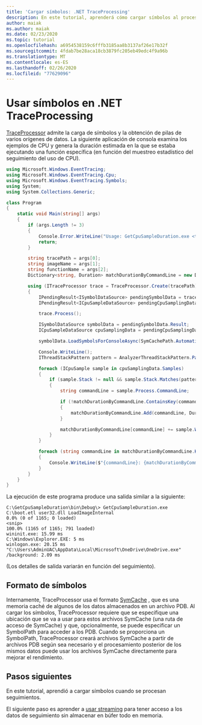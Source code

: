```yaml
---
title: 'Cargar símbolos: .NET TraceProcessing'
description: En este tutorial, aprenderá cómo cargar símbolos al procesar seguimientos.
author: maiak
ms.author: maiak
ms.date: 02/23/2020
ms.topic: tutorial
ms.openlocfilehash: a6954538159c6fffb3185aa8b3137af26e17b32f
ms.sourcegitcommit: 4fdab7be28aca18cb3879fc205eb49edc4f9a96b
ms.translationtype: MT
ms.contentlocale: es-ES
ms.lasthandoff: 02/26/2020
ms.locfileid: "77629096"
---
```

# <a name="use-symbols-in-net-traceprocessing"></a>Usar símbolos en .NET TraceProcessing

[TraceProcessor](https://docs.microsoft.com/dotnet/api/microsoft.windows.eventtracing.traceprocessor) admite la carga de símbolos y la obtención de pilas de varios orígenes de datos. La siguiente aplicación de consola examina los ejemplos de CPU y genera la duración estimada en la que se estaba ejecutando una función específica (en función del muestreo estadístico del seguimiento del uso de CPU).

```csharp
using Microsoft.Windows.EventTracing;
using Microsoft.Windows.EventTracing.Cpu;
using Microsoft.Windows.EventTracing.Symbols;
using System;
using System.Collections.Generic;

class Program
{
    static void Main(string[] args)
    {
        if (args.Length != 3)
        {
            Console.Error.WriteLine("Usage: GetCpuSampleDuration.exe <trace.etl> <imageName> <functionName>");
            return;
        }

        string tracePath = args[0];
        string imageName = args[1];
        string functionName = args[2];
        Dictionary<string, Duration> matchDurationByCommandLine = new Dictionary<string, Duration>();

        using (ITraceProcessor trace = TraceProcessor.Create(tracePath))
        {
            IPendingResult<ISymbolDataSource> pendingSymbolData = trace.UseSymbols();
            IPendingResult<ICpuSampleDataSource> pendingCpuSamplingData = trace.UseCpuSamplingData();

            trace.Process();

            ISymbolDataSource symbolData = pendingSymbolData.Result;
            ICpuSampleDataSource cpuSamplingData = pendingCpuSamplingData.Result;

            symbolData.LoadSymbolsForConsoleAsync(SymCachePath.Automatic, SymbolPath.Automatic).GetAwaiter().GetResult();

            Console.WriteLine();
            IThreadStackPattern pattern = AnalyzerThreadStackPattern.Parse($"{imageName}!{functionName}");

            foreach (ICpuSample sample in cpuSamplingData.Samples)
            {
                if (sample.Stack != null && sample.Stack.Matches(pattern))
                {
                    string commandLine = sample.Process.CommandLine;

                    if (!matchDurationByCommandLine.ContainsKey(commandLine))
                    {
                        matchDurationByCommandLine.Add(commandLine, Duration.Zero);
                    }

                    matchDurationByCommandLine[commandLine] += sample.Weight;
                }
            }

            foreach (string commandLine in matchDurationByCommandLine.Keys)
            {
                Console.WriteLine($"{commandLine}: {matchDurationByCommandLine[commandLine]}");
            }
        }
    }
}
```

La ejecución de este programa produce una salida similar a la siguiente:

```shell
C:\GetCpuSampleDuration\bin\Debug\> GetCpuSampleDuration.exe C:\boot.etl user32.dll LoadImageInternal
0.0% (0 of 1165; 0 loaded)
<snip>
100.0% (1165 of 1165; 791 loaded)
wininit.exe: 15.99 ms
C:\Windows\Explorer.EXE: 5 ms
winlogon.exe: 20.15 ms
"C:\Users\AdminUAC\AppData\Local\Microsoft\OneDrive\OneDrive.exe" /background: 2.09 ms
```

(Los detalles de salida variarán en función del seguimiento).

## <a name="symbols-format"></a>Formato de símbolos

Internamente, TraceProcessor usa el formato [SymCache](https://docs.microsoft.com/windows-hardware/test/wpt/loading-symbols#symcache-path) , que es una memoria caché de algunos de los datos almacenados en un archivo PDB. Al cargar los símbolos, TraceProcessor requiere que se especifique una ubicación que se va a usar para estos archivos SymCache (una ruta de acceso de SymCache) y que, opcionalmente, se puede especificar un SymbolPath para acceder a los PDB. Cuando se proporciona un SymbolPath, TraceProcessor creará archivos SymCache a partir de archivos PDB según sea necesario y el procesamiento posterior de los mismos datos puede usar los archivos SymCache directamente para mejorar el rendimiento.

## <a name="next-steps"></a>Pasos siguientes

En este tutorial, aprendió a cargar símbolos cuando se procesan seguimientos.

El siguiente paso es aprender a [usar streaming](streaming.md) para tener acceso a los datos de seguimiento sin almacenar en búfer todo en memoria.
